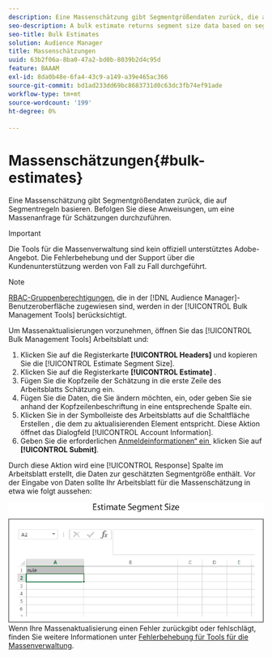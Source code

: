 ```yaml
---
description: Eine Massenschätzung gibt Segmentgrößendaten zurück, die auf Segmentregeln basieren. Befolgen Sie diese Anweisungen, um eine Massenanfrage für Schätzungen durchzuführen.
seo-description: A bulk estimate returns segment size data based on segment rules. Follow these instructions to make a bulk estimate request.
seo-title: Bulk Estimates
solution: Audience Manager
title: Massenschätzungen
uuid: 63b2f06a-8ba0-47a2-bd0b-8039b2d4c95d
feature: BAAAM
exl-id: 8da0b48e-6fa4-43c9-a149-a39e465ac366
source-git-commit: bd1ad233dd69bc8683731d0c63dc3fb74ef91ade
workflow-type: tm+mt
source-wordcount: '199'
ht-degree: 0%

---
```


# Massenschätzungen{#bulk-estimates}

Eine Massenschätzung gibt Segmentgrößendaten zurück, die auf Segmentregeln basieren. Befolgen Sie diese Anweisungen, um eine Massenanfrage für Schätzungen durchzuführen.

>[!IMPORTANT]
>
>Die Tools für die Massenverwaltung sind kein offiziell unterstütztes Adobe-Angebot. Die Fehlerbehebung und der Support über die Kundenunterstützung werden von Fall zu Fall durchgeführt.

<!-- 

t_bulk_estimates.xml

 -->

>[!NOTE]
>
>[RBAC-Gruppenberechtigungen](../../features/administration/administration-overview.md), die in der [!DNL Audience Manager]-Benutzeroberfläche zugewiesen sind, werden in der [!UICONTROL Bulk Management Tools] berücksichtigt.

Um Massenaktualisierungen vorzunehmen, öffnen Sie das [!UICONTROL Bulk Management Tools] Arbeitsblatt und:

1. Klicken Sie auf die Registerkarte **[!UICONTROL Headers]** und kopieren Sie die [!UICONTROL Estimate Segment Size].
2. Klicken Sie auf die Registerkarte **[!UICONTROL Estimate]** .
3. Fügen Sie die Kopfzeile der Schätzung in die erste Zeile des Arbeitsblatts Schätzung ein.
4. Fügen Sie die Daten, die Sie ändern möchten, ein, oder geben Sie sie anhand der Kopfzeilenbeschriftung in eine entsprechende Spalte ein.
5. Klicken Sie in der Symbolleiste des Arbeitsblatts auf die Schaltfläche Erstellen , die dem zu aktualisierenden Element entspricht.
Diese Aktion öffnet das Dialogfeld [!UICONTROL Account Information].
6. Geben Sie die erforderlichen [Anmeldeinformationen“ ein &#x200B;](../../reference/bulk-management-tools/bulk-management-intro.md#auth-reqs) klicken Sie auf **[!UICONTROL Submit]**.

Durch diese Aktion wird eine [!UICONTROL Response] Spalte im Arbeitsblatt erstellt, die Daten zur geschätzten Segmentgröße enthält. Vor der Eingabe von Daten sollte Ihr Arbeitsblatt für die Massenschätzung in etwa wie folgt aussehen:

![](assets/estimate.png)
Wenn Ihre Massenaktualisierung einen Fehler zurückgibt oder fehlschlägt, finden Sie weitere Informationen unter [Fehlerbehebung für Tools für die Massenverwaltung](../../reference/bulk-management-tools/bulk-troubleshooting.md).
